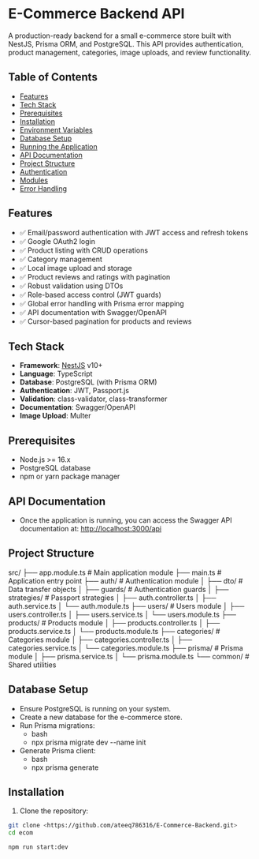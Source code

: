 # E-Commerce Backend API

A production-ready backend for a small e-commerce store built with NestJS, Prisma ORM, and PostgreSQL. This API provides authentication, product management, categories, image uploads, and review functionality.

## Table of Contents

- [Features](#features)
- [Tech Stack](#tech-stack)
- [Prerequisites](#prerequisites)
- [Installation](#installation)
- [Environment Variables](#environment-variables)
- [Database Setup](#database-setup)
- [Running the Application](#running-the-application)
- [API Documentation](#api-documentation)
- [Project Structure](#project-structure)
- [Authentication](#authentication)
- [Modules](#modules)
- [Error Handling](#error-handling)


## Features

- ✅ Email/password authentication with JWT access and refresh tokens
- ✅ Google OAuth2 login
- ✅ Product listing with CRUD operations
- ✅ Category management
- ✅ Local image upload and storage
- ✅ Product reviews and ratings with pagination
- ✅ Robust validation using DTOs
- ✅ Role-based access control (JWT guards)
- ✅ Global error handling with Prisma error mapping
- ✅ API documentation with Swagger/OpenAPI
- ✅ Cursor-based pagination for products and reviews

## Tech Stack

- **Framework**: [NestJS](https://nestjs.com/) v10+
- **Language**: TypeScript
- **Database**: PostgreSQL (with Prisma ORM)
- **Authentication**: JWT, Passport.js
- **Validation**: class-validator, class-transformer
- **Documentation**: Swagger/OpenAPI
- **Image Upload**: Multer

## Prerequisites

- Node.js >= 16.x
- PostgreSQL database
- npm or yarn package manager

## API Documentation
- Once the application is running, you can access the Swagger API documentation at: [http://localhost:3000/api](http://localhost:3000/api)

## Project Structure
src/
├── app.module.ts          # Main application module
├── main.ts                # Application entry point
├── auth/                  # Authentication module
│   ├── dto/               # Data transfer objects
│   ├── guards/            # Authentication guards
│   ├── strategies/        # Passport strategies
│   ├── auth.controller.ts
│   ├── auth.service.ts
│   └── auth.module.ts
├── users/                 # Users module
│   ├── users.controller.ts
│   ├── users.service.ts
│   └── users.module.ts
├── products/              # Products module
│   ├── products.controller.ts
│   ├── products.service.ts
│   └── products.module.ts
├── categories/            # Categories module
│   ├── categories.controller.ts
│   ├── categories.service.ts
│   └── categories.module.ts
├── prisma/                # Prisma module
│   ├── prisma.service.ts
│   └── prisma.module.ts
└── common/                # Shared utilities

## Database Setup

- Ensure PostgreSQL is running on your system.
- Create a new database for the e-commerce store.
- Run Prisma migrations:
  - bash
  - npx prisma migrate dev --name init
- Generate Prisma client:
  - bash
  - npx prisma generate

## Installation

1. Clone the repository:
```bash
git clone <https://github.com/ateeq786316/E-Commerce-Backend.git>
cd ecom

npm run start:dev

